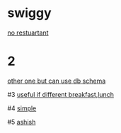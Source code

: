 # swiggy
<a href="https://medium.com/@avinashsoni9829/food-ordering-system-low-level-design-633904e32fca">no restuartant </a>
# 2
<a href="https://leetcode.com/discuss/interview-question/object-oriented-design/259629/Design-OO-food-delivery-system"> other one but can use db schema</a>

#3
<a href="https://medium.com/@mayankbansal933/food-delivery-app-lld-c1409ef49266">useful if different breakfast,lunch</a>

#4
<a href="https://github.com/keertipurswani/Swiggy-Zomato-Low-Level-Design">simple</a>

#5
<a href="https://github.com/ashishps1/awesome-low-level-design/blob/main/solutions/java/src/fooddeliveryservice/FoodDeliveryService.java">ashish</a>
